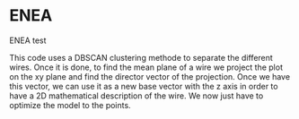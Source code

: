 # ENEA
ENEA test

This code uses a DBSCAN clustering methode to separate the different wires. Once it is done, to find the mean plane of a wire we project the plot on the xy plane and find the director vector of the projection. Once we have this vector, we can use it as a new base vector with the z axis in order to have a 2D mathematical description of the wire. We now just have to optimize the model to the points.
